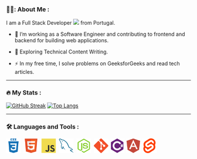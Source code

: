 
### 🙋‍♂️: About Me :
I am a Full Stack Developer  <img src="https://media.giphy.com/media/M9gbBd9nbDrOTu1Mqx/giphy.gif" width="100"/> from Portugal.
- :telescope: I’m working as a Software Engineer and contributing to frontend and backend for building web applications.

- :seedling: Exploring Technical Content Writing.

- :zap: In my free time, I solve problems on GeeksforGeeks and read tech articles.
---

### :fire: My Stats :
[![GitHub Streak](http://github-readme-streak-stats.herokuapp.com?user=Miguely101&theme=dark&hide_border=true&border_radius=5&card_width=500&type=png)](https://git.io/streak-stats)
[![Top Langs](https://github-readme-stats.vercel.app/api/top-langs/?username=Miguely101&theme=dark&hide_border=true&border_radius=5&card_width=500&type=png)](https://github.com/anuraghazra/github-readme-stats)

---

### :hammer_and_wrench: Languages and Tools :
<div>
  <img src="https://github.com/devicons/devicon/blob/master/icons/css3/css3-plain-wordmark.svg"  title="CSS3" alt="CSS" width="40" height="40"/>&nbsp;
  <img src="https://github.com/devicons/devicon/blob/master/icons/html5/html5-original.svg" title="HTML5" alt="HTML" width="40" height="40"/>&nbsp;
  <img src="https://github.com/devicons/devicon/blob/master/icons/javascript/javascript-original.svg" title="JavaScript" alt="JavaScript" width="40" height="40"/>&nbsp;
  <img src="https://github.com/devicons/devicon/blob/master/icons/mysql/mysql-original.svg" title="MySQL"  alt="MySQL" width="40" height="40"/>&nbsp;
  <img src="https://github.com/devicons/devicon/blob/master/icons/nodejs/nodejs-original.svg" title="NodeJS" alt="NodeJS" width="40" height="40"/>&nbsp;
  <img src="https://github.com/devicons/devicon/blob/master/icons/git/git-original.svg" title="Git" **alt="Git" width="40" height="40"/>
  <img src="https://github.com/devicons/devicon/blob/master/icons/csharp/csharp-plain.svg" title="Csharp" **alt="Csharp" width="40" height="40"/>
  <img src="https://github.com/devicons/devicon/blob/master/icons/angularjs/angularjs-plain.svg" title="Angular **alt="Angular" width="40" height="40"/>
  <img src="https://github.com/devicons/devicon/blob/master/icons/svelte/svelte-original.svg" title="Svelt **alt="Svelt" width="40" height="40"/>
</div>
